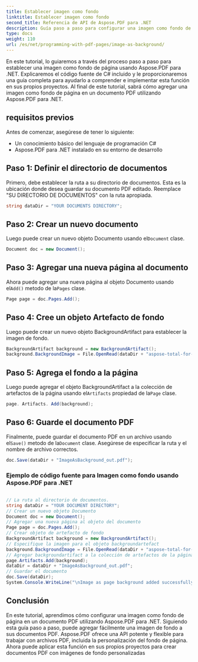 ```yaml
---
title: Establecer imagen como fondo
linktitle: Establecer imagen como fondo
second_title: Referencia de API de Aspose.PDF para .NET
description: Guía paso a paso para configurar una imagen como fondo de página en un documento PDF utilizando Aspose.PDF para .NET.
type: docs
weight: 110
url: /es/net/programming-with-pdf-pages/image-as-background/
---
```

En este tutorial, lo guiaremos a través del proceso paso a paso para establecer una imagen como fondo de página usando Aspose.PDF para .NET. Explicaremos el código fuente de C# incluido y le proporcionaremos una guía completa para ayudarlo a comprender e implementar esta función en sus propios proyectos. Al final de este tutorial, sabrá cómo agregar una imagen como fondo de página en un documento PDF utilizando Aspose.PDF para .NET.

## requisitos previos
Antes de comenzar, asegúrese de tener lo siguiente:

- Un conocimiento básico del lenguaje de programación C#
- Aspose.PDF para .NET instalado en su entorno de desarrollo

## Paso 1: Definir el directorio de documentos
Primero, debe establecer la ruta a su directorio de documentos. Esta es la ubicación donde desea guardar su documento PDF editado. Reemplace "SU DIRECTORIO DE DOCUMENTOS" con la ruta apropiada.

```csharp
string dataDir = "YOUR DOCUMENTS DIRECTORY";
```

## Paso 2: Crear un nuevo documento
 Luego puede crear un nuevo objeto Documento usando el`Document` clase.

```csharp
Document doc = new Document();
```

## Paso 3: Agregar una nueva página al documento
 Ahora puede agregar una nueva página al objeto Documento usando el`Add()` metodo de la`Pages` clase.

```csharp
Page page = doc.Pages.Add();
```

## Paso 4: Cree un objeto Artefacto de fondo
Luego puede crear un nuevo objeto BackgroundArtifact para establecer la imagen de fondo.

```csharp
BackgroundArtifact background = new BackgroundArtifact();
background.BackgroundImage = File.OpenRead(dataDir + "aspose-total-for-net.jpg");
```

## Paso 5: Agrega el fondo a la página
 Luego puede agregar el objeto BackgroundArtifact a la colección de artefactos de la página usando el`Artifacts` propiedad de la`Page` clase.

```csharp
page. Artifacts. Add(background);
```

## Paso 6: Guarde el documento PDF
 Finalmente, puede guardar el documento PDF en un archivo usando el`Save()` metodo de la`Document` clase. Asegúrese de especificar la ruta y el nombre de archivo correctos.

```csharp
doc.Save(dataDir + "ImageAsBackground_out.pdf");
```

### Ejemplo de código fuente para Imagen como fondo usando Aspose.PDF para .NET 

```csharp

// La ruta al directorio de documentos.
string dataDir = "YOUR DOCUMENT DIRECTORY";
// Crear un nuevo objeto Documento
Document doc = new Document();
// Agregar una nueva página al objeto del documento
Page page = doc.Pages.Add();
// Crear objeto de artefacto de fondo
BackgroundArtifact background = new BackgroundArtifact();
// Especifique la imagen para el objeto backgroundartefact
background.BackgroundImage = File.OpenRead(dataDir + "aspose-total-for-net.jpg");
// Agregar backgroundartifact a la colección de artefactos de la página
page.Artifacts.Add(background);
dataDir = dataDir + "ImageAsBackground_out.pdf";
// Guardar el documento
doc.Save(dataDir);
System.Console.WriteLine("\nImage as page background added successfully.\nFile saved at " + dataDir);

```

## Conclusión
En este tutorial, aprendimos cómo configurar una imagen como fondo de página en un documento PDF utilizando Aspose.PDF para .NET. Siguiendo esta guía paso a paso, puede agregar fácilmente una imagen de fondo a sus documentos PDF. Aspose.PDF ofrece una API potente y flexible para trabajar con archivos PDF, incluida la personalización del fondo de página. Ahora puede aplicar esta función en sus propios proyectos para crear documentos PDF con imágenes de fondo personalizadas
